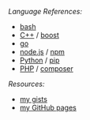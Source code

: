*Language References:* 
- [bash](https://www.gnu.org/software/bash/manual/html_node/index.html)
- [C++](https://en.cppreference.com/w/) / [boost](https://www.boost.org/doc/)
- [go](https://golang.org/doc/) 
- [node.js](https://nodejs.org/en/docs/) / [npm](https://www.npmjs.com/)
- [Python](https://docs.python.org/3/library/) / [pip](https://pypi.org/)
- [PHP](https://www.php.net/manual/en/) / [composer](https://packagist.org/)

*Resources:*
- [my gists](https://gist.github.com/echu888)
- [my GitHub pages](https://echu888.github.io/)

<!--
**echu888/echu888** is a ✨ _special_ ✨ repository because its `README.md` (this file) appears on your GitHub profile.

Here are some ideas to get you started:

- 🔭 I’m currently working on ...
- 🌱 I’m currently learning ...
- 👯 I’m looking to collaborate on ...
- 🤔 I’m looking for help with ...
- 💬 Ask me about ...
- 📫 How to reach me: ...
- 😄 Pronouns: ...
- ⚡ Fun fact: ...
-->
